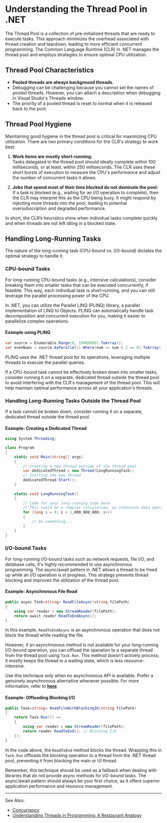 # Understanding the Thread Pool in .NET

The Thread Pool is a collection of pre-initialized threads that are ready to execute tasks. This approach minimizes the
overhead associated with thread creation and teardown, leading to more efficient concurrent programming. The Common
Language Runtime (CLR) in .NET manages the thread pool and employs strategies to ensure optimal CPU utilization.

## Thread Pool Characteristics

- **Pooled threads are always background threads.**
- Debugging can be challenging because you cannot set the names of pooled threads. However, you can attach a description
  when debugging in Visual Studio's Threads window.
- The priority of a pooled thread is reset to normal when it is released back to the pool.

## Thread Pool Hygiene

Maintaining good hygiene in the thread pool is critical for maximizing CPU utilization. There are two primary conditions
for the CLR's strategy to work best:

1. **Work items are mostly short-running:**  
   Tasks delegated to the thread pool should ideally complete within 100 milliseconds, or at least, within 250
   milliseconds. The CLR uses these short bursts of execution to measure the CPU's performance and adjust the number of
   concurrent tasks it allows.

2. **Jobs that spend most of their time blocked do not dominate the pool:**  
   If a task is blocked (e.g., waiting for an I/O operation to complete), then the CLR may interpret this as the CPU
   being busy. It might respond by injecting more threads into the pool, leading to potential oversubscription and
   degraded performance.

In short, the CLR’s heuristics shine when individual tasks complete quickly and when threads are not left idling in a
blocked state.

## Handling Long-Running Tasks

The nature of the long-running task (CPU-bound vs. I/O-bound) dictates the optimal strategy to handle it.

### CPU-bound Tasks

For long-running CPU-bound tasks (e.g., intensive calculations), consider breaking them into smaller tasks that can be
executed concurrently, if feasible. This way, each individual task is short-running, and you can still leverage the
parallel processing power of the CPU.

In .NET, you can utilize the Parallel LINQ (PLINQ) library, a parallel implementation of LINQ to Objects. PLINQ can
automatically handle task decomposition and concurrent execution for you, making it easier to parallelize complex
operations.

#### Example using PLINQ

```C#
var source = Enumerable.Range(0, 10000000).ToArray();
var evenNums = source.AsParallel().Where(num => num % 2 == 0).ToArray();
```

PLINQ uses the .NET thread pool for its operations, leveraging multiple threads to execute the parallel queries.

If a CPU-bound task cannot be effectively broken down into smaller tasks, consider running it on a separate, dedicated
thread outside the thread pool to avoid interfering with the CLR's management of the thread pool. This will help
maintain optimal performance across all your application's threads.

### Handling Long-Running Tasks Outside the Thread Pool

If a task cannot be broken down, consider running it on a separate, dedicated thread outside the thread pool.

#### Example: Creating a Dedicated Thread

```C#
using System.Threading;

class Program
{
    static void Main(string[] args)
    {
        // Creating a new thread outside of the thread pool
        var dedicatedThread = new Thread(LongRunningTask);
        // Starting the new thread
        dedicatedThread.Start();
    }
    
    static void LongRunningTask()
    {
        // Code for your long-running task here
        // This could be a complex calculation, an intensive data operation, etc.
        for (long i = 0; i < 1_000_000_000; i++)
        {
            // Do something...
        }
    }
}
```

### I/O-bound Tasks

For long-running I/O-bound tasks such as network requests, file I/O, and database calls, it's highly recommended to
use asynchronous programming. The async/await pattern in .NET allows a thread to be freed up while an I/O operation
is in progress. This strategy prevents thread blocking and improves the utilization of the thread pool.

#### Example: Asynchronous File Read

```C#
public async Task<string> ReadFileAsync(string filePath)
{
    using var reader = new StreamReader(filePath);
    return await reader.ReadToEndAsync();
}
```

In this example, `ReadToEndAsync` is an asynchronous operation that does not block the thread while reading the file.

However, if an asynchronous method is not available for your long-running I/O-bound operation, you can offload the
operation to a separate thread from the thread pool using `Task.Run`. This method doesn't actively process; it mostly
keeps the thread in a waiting state, which is less resource-intensive.

Use this technique only when no asynchronous API is available. Prefer a genuinely asynchronous alternative whenever
possible. For more information, refer to [**here**](Concurrency.md#proper-usage-of-task-run).

#### Example: Offloading Blocking I/O

```C#
public Task<string> ReadFileWithBlockingIO(string filePath)
{
    return Task.Run(() =>
    {
        using var reader = new StreamReader(filePath);
        return reader.ReadToEnd(); // Blocking I/O
    });
}
```

In the code above, the `ReadToEnd` method blocks the thread. Wrapping this in `Task.Run` offloads the blocking operation
to a thread from the .NET thread pool, preventing it from blocking the main or UI thread.

Remember, this technique should be used as a fallback when dealing with libraries that do not provide async methods for
I/O-bound tasks. The async/await pattern should always be your first choice, as it offers superior application
performance and resource management.

---
See Also:
- [Concurrency](Concurrency.md)
- [Understanding Threads in Programming: A Restaurant Analogy](Understanding-Threads-in-Programming-A-Restaurant-Analogy.md)